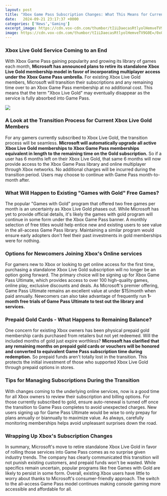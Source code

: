 ```yaml
---
layout: post
title: "Xbox Game Pass Subscription Changes: What This Means for Current and New Xbox Owners"
date:   2024-09-21 23:17:37 +0000
categories: ['News','Gaming']
excerpt_image: https://cdn.vox-cdn.com/thumbor/tIiLDaecasRtlyolHemveTV9G0E=/0x0:940x528/1200x800/filters:focal(0x11:150x161)/cdn.vox-cdn.com/uploads/chorus_image/image/53459045/Xbox_Game_Pass_Hero_hero.0.jpg
image: https://cdn.vox-cdn.com/thumbor/tIiLDaecasRtlyolHemveTV9G0E=/0x0:940x528/1200x800/filters:focal(0x11:150x161)/cdn.vox-cdn.com/uploads/chorus_image/image/53459045/Xbox_Game_Pass_Hero_hero.0.jpg
---
```


### Xbox Live Gold Service Coming to an End
With Xbox Game Pass gaining popularity and growing its library of games each month, **Microsoft has announced plans to retire its standalone Xbox Live Gold membership model in favor of incorporating multiplayer access under the Xbox Game Pass umbrella.** For existing Xbox Live Gold members, Microsoft will transition their subscriptions and any remaining time over to an Xbox Game Pass membership at no additional cost. This means that the term "Xbox Live Gold" may eventually disappear as the service is fully absorbed into Game Pass.

![](https://freegametips.com/wp-content/uploads/2020/03/How-to-buy-the-Xbox-Game-Pass-subscription.jpg)
### A Look at the Transition Process for Current Xbox Live Gold Members
For any gamers currently subscribed to Xbox Live Gold, the transition process will be seamless. **Microsoft will automatically upgrade all active Xbox Live Gold memberships to Xbox Game Pass memberships equivalent in length to the remaining time on the Gold subscription.** So if a user has 6 months left on their Xbox Live Gold, that same 6 months will now provide access to the Xbox Game Pass library and online multiplayer through Xbox networks. No additional charges will be incurred during the transition period. Users may choose to continue with Game Pass month-to-month after.
### What Will Happen to Existing "Games with Gold" Free Games? 
The popular "Games with Gold" program that offered two free games per month is an uncertainty as Xbox Live Gold phases out. While Microsoft has yet to provide official details, it's likely the games with gold program will continue in some form under the Xbox Game Pass banner. A monthly selection of free titles would help entice new and existing users to see value in the all-access Game Pass library. Maintaining a similar program would ensure early adopters don't feel their past investments in gold memberships were for nothing. 
### Options for Newcomers Joining Xbox's Online services
For gamers new to Xbox or looking to get online access for the first time, purchasing a standalone Xbox Live Gold subscription will no longer be an option going forward. The primary choice will be signing up for Xbox Game Pass Ultimate, which provides access to over 100 high-quality games, online play, exclusive discounts and deals. As Microsoft's premier offering, Game Pass Ultimate remains an excellent value at under $15/month when paid annually. Newcomers can also take advantage of frequently run **1-month free trials of Game Pass Ultimate to test out the library and services.**
### Prepaid Gold Cards - What Happens to Remaining Balance?
One concern for existing Xbox owners has been physical prepaid gold membership cards purchased from retailers but not yet redeemed. Will the included months of gold just expire worthless? **Microsoft has clarified that any remaining months on prepaid gold cards or vouchers will be honored and converted to equivalent Game Pass subscription time during redemption.** So prepaid funds aren't totally lost in the transition. This protects the initial investment of those who supported Xbox Live Gold through prepaid options in stores.
### Tips for Managing Subscriptions During the Transition 
With changes coming to the underlying online services, now is a good time for all Xbox owners to review their subscription and billing options. For those currently subscribed to gold, ensure auto-renewal is turned off once the transition to Game Pass completes to avoid unexpected charges. New users signing up for Game Pass Ultimate would be wise to only prepay for plans annually or biannually to maximize value. As always, carefully monitoring memberships helps avoid unpleasant surprises down the road.
### Wrapping Up Xbox's Subscription Changes 
In summary, Microsoft's move to retire standalone Xbox Live Gold in favor of rolling those services into Game Pass comes as no surprise given industry trends. The company has clearly communicated this transition will not punish existing customers, and prepaid funds won't be wasted. While specifics remain uncertain, popular programs like free Games with Gold are likely to persist in some form. Overall, existing Xbox users have little to worry about thanks to Microsoft's consumer-friendly approach. The switch to the all-access Game Pass model continues making console gaming more accessible and affordable for all.